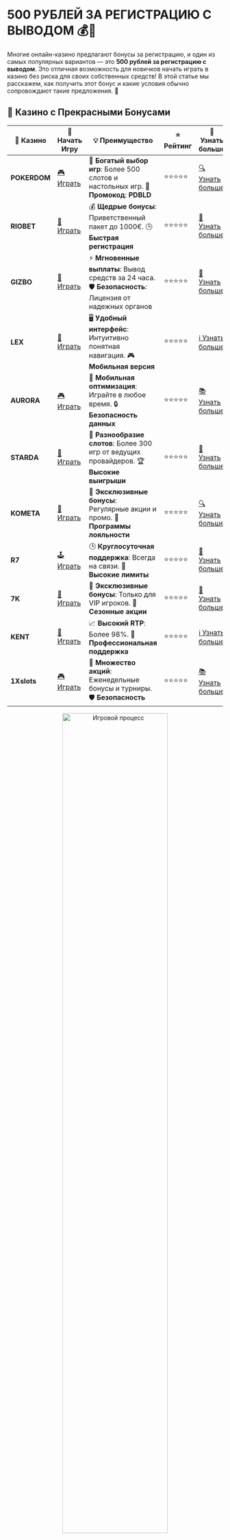 # 500 РУБЛЕЙ ЗА РЕГИСТРАЦИЮ С ВЫВОДОМ 💰🎉

Многие онлайн-казино предлагают бонусы за регистрацию, и один из самых популярных вариантов — это **500 рублей за регистрацию с выводом**. Это отличная возможность для новичков начать играть в казино без риска для своих собственных средств! В этой статье мы расскажем, как получить этот бонус и какие условия обычно сопровождают такие предложения. 🚀

## 🌟 Казино с Прекрасными Бонусами

| 🎲 **Казино** | 🔗 **Начать Игру** | 💡 **Преимущество** | ⭐ **Рейтинг** | 🔗 **Узнать больше** |
|--------------|---------------------|---------------------|----------------|----------------------|
| **POKERDOM**  | [🎮 Играть](https://brandplay.link/4k77v2yx) | 🎉 **Богатый выбор игр**: Более 500 слотов и настольных игр. 🎁 **Промокод**: **PDBLD** | ⭐⭐⭐⭐⭐ | [🔍 Узнать больше](https://brandplay.link/4k77v2yx) |
| **RIOBET**    | [🎰 Играть](https://brandplay.link/7xBLTPyj) | 💰 **Щедрые бонусы**: Приветственный пакет до 1000€. 🕒 **Быстрая регистрация** | ⭐⭐⭐⭐⭐ | [📖 Узнать больше](https://brandplay.link/7xBLTPyj) |
| **GIZBO**     | [🎲 Играть](https://brandplay.link/bprXw4YV) | ⚡ **Мгновенные выплаты**: Вывод средств за 24 часа. 🛡️ **Безопасность**: Лицензия от надежных органов | ⭐⭐⭐⭐⭐ | [📝 Узнать больше](https://brandplay.link/bprXw4YV) |
| **LEX**       | [🤑 Играть](https://brandplay.link/zW4hdDFV) | 🖥️ **Удобный интерфейс**: Интуитивно понятная навигация. 🎮 **Мобильная версия** | ⭐⭐⭐⭐⭐ | [ℹ️ Узнать больше](https://brandplay.link/zW4hdDFV) |
| **AURORA**    | [🎮 Играть](https://10trafic-stat2.com/click/668546556bcc6313411604bd/6766/13032/subaccount) | 📱 **Мобильная оптимизация**: Играйте в любое время. 🔒 **Безопасность данных** | ⭐⭐⭐⭐⭐ | [📚 Узнать больше](https://10trafic-stat2.com/click/668546556bcc6313411604bd/6766/13032/subaccount) |
| **STARDА**    | [🎯 Играть](https://brandplay.link/fB7xwRFL) | 🎰 **Разнообразие слотов**: Более 300 игр от ведущих провайдеров. 🏆 **Высокие выигрыши** | ⭐⭐⭐⭐⭐ | [🔎 Узнать больше](https://brandplay.link/fB7xwRFL) |
| **KOMETA**    | [🎰 Играть](https://brandplay.link/8ZymQJV8) | 🎁 **Эксклюзивные бонусы**: Регулярные акции и промо. 🔄 **Программы лояльности** | ⭐⭐⭐⭐⭐ | [🔍 Узнать больше](https://brandplay.link/8ZymQJV8) |
| **R7**        | [🕹️ Играть](https://brandplay.link/bMd3Yjsw) | 🕒 **Круглосуточная поддержка**: Всегда на связи. 💸 **Высокие лимиты** | ⭐⭐⭐⭐⭐ | [📖 Узнать больше](https://brandplay.link/bMd3Yjsw) |
| **7K**        | [🎲 Играть](https://brandplay.link/BvQyFShp) | 🌟 **Эксклюзивные бонусы**: Только для VIP игроков. 🎉 **Сезонные акции** | ⭐⭐⭐⭐⭐ | [📝 Узнать больше](https://brandplay.link/BvQyFShp) |
| **KENT**      | [🤑 Играть](https://brandplay.link/Fv2WP3js) | 📈 **Высокий RTP**: Более 98%. 💼 **Профессиональная поддержка** | ⭐⭐⭐⭐⭐ | [ℹ️ Узнать больше](https://brandplay.link/Fv2WP3js) |
| **1Xslots**   | [🎮 Играть](https://brandplay.link/hSB1khtr) | 🎉 **Множество акций**: Еженедельные бонусы и турниры. 🛡️ **Безопасность** | ⭐⭐⭐⭐⭐ | [📚 Узнать больше](https://brandplay.link/hSB1khtr) |

<div align="center"> <img src="https://i.pinimg.com/originals/1d/b3/25/1db325483acbe642c6d4e6fdd73a4988.gif" alt="Игровой процесс" width="70%"> </div>
---

## 🚀 Быстрые Выигрыши и Поддержка

| 🎲 **Казино** | 🔗 **Начать Игру** | 💡 **Преимущество** | ⭐ **Рейтинг** | 🔗 **Узнать больше** |
|--------------|---------------------|---------------------|----------------|----------------------|
| **GAMA**      | [🎯 Играть](https://brandplay.link/j6NMKsDz) | 🔍 **Интуитивный интерфейс**: Легкость использования. 🏅 **Престижные турниры** | ⭐⭐⭐⭐☆ | [🔎 Узнать больше](https://brandplay.link/j6NMKsDz) |
| **ONION**     | [🎰 Играть](https://brandplay.link/zBGRVpQ9) | 🤑 **Низкие ставки**: Идеально для начинающих. 🔄 **Быстрые выводы** | ⭐⭐⭐⭐☆ | [🔍 Узнать больше](https://brandplay.link/zBGRVpQ9) |
| **ЧЕМПИОН**   | [🕹️ Играть](https://temon-gter.cfd/go/lRq?p80412p304504pcc44t17455) | 🏅 **Лояльная программа**: Награды за активность. 🎁 **Ежемесячные бонусы** | ⭐⭐⭐⭐☆ | [📖 Узнать больше](https://temon-gter.cfd/go/lRq?p80412p304504pcc44t17455) |
| **VAVADA**    | [🎲 Играть](https://vavadapartner.pro/?promo=ea5c9275-6854-4505-94fc-95ab18221945-linkb2) | 🚀 **Быстрая регистрация**: Начните играть мгновенно. 🔐 **Безопасные транзакции** | ⭐⭐⭐⭐☆ | [📝 Узнать больше](https://vavadapartner.pro/?promo=ea5c9275-6854-4505-94fc-95ab18221945-linkb2) |
| **FRIENDS**   | [🤑 Играть](https://gofriends.mba/linkb2) | 🤝 **Социальные игры**: Играйте с друзьями. 🌐 **Мультиплатформенность** | ⭐⭐⭐⭐☆ | [ℹ️ Узнать больше](https://gofriends.mba/linkb2) |
| **1WIN**      | [🎮 Играть](https://brandplay.link/smXVpBbG) | 🏆 **Спортивные ставки**: Широкий выбор видов спорта. 💵 **Высокие коэффициенты** | ⭐⭐⭐⭐☆ | [📚 Узнать больше](https://brandplay.link/smXVpBbG) |
| **DRIP**      | [🎯 Играть](https://drp-ircp01.com/c07e6a3db) | 🌐 **Инновационные игры**: Новейшие игровые технологии. 🛡️ **Высокая безопасность** | ⭐⭐⭐⭐☆ | [🔎 Узнать больше](https://drp-ircp01.com/c07e6a3db) |
| **JOYCASINO** | [🎰 Играть](https://rpc30.call2me.pro/?/ru/registration?apkpop=0&partner=p24970p3291217pc98f) | 🎁 **Приятные бонусы**: Ежедневные акции и подарки. 🕹️ **Разнообразие игр** | ⭐⭐⭐⭐☆ | [🔍 Узнать больше](https://rpc30.call2me.pro/?/ru/registration?apkpop=0&partner=p24970p3291217pc98f) |
| **PLAYFORTUNA** | [🎮 Играть](https://fortunapromo.net/alt/playfortuna/registration?0dc4a9362a71feb7e3f165fb8e766f70) | 🎉 **Регулярные акции**: Бонусы, фриспины и многое другое. 🏅 **Турниры** | ⭐⭐⭐⭐☆ | [📚 Узнать больше](https://fortunapromo.net/alt/playfortuna/registration?0dc4a9362a71feb7e3f165fb8e766f70) |
| **SYKAA**     | [🤑 Играть](https://s-two-way.com/?source=linkb2&pid=30697) | 💸 **Доступные ставки**: Идеально для новичков. 🎁 **Щедрые бонусы** | ⭐⭐⭐⭐☆ | [🔍 Узнать больше](https://s-two-way.com/?source=linkb2&pid=30697) |

<div align="center"> <img src="https://i.pinimg.com/originals/1d/b3/25/1db325483acbe642c6d4e6fdd73a4988.gif" alt="Игровой процесс" width="70%"> </div>

## Как получить 500 рублей за регистрацию с выводом? 📲

1. **Выбор казино**. Прежде всего, вам нужно выбрать казино, которое предлагает **500 рублей за регистрацию с выводом**. Обычно такие предложения действуют в рамках рекламных акций для новых игроков. 🔍
2. **Регистрация**. Чтобы получить бонус, нужно зарегистрироваться на сайте казино. Процесс регистрации обычно занимает всего несколько минут. ✍️
3. **Подтверждение личности**. Чтобы вывести бонус, большинство казино потребуют подтвердить вашу личность. Это стандартная процедура для обеспечения безопасности и предотвращения мошенничества. 📑
4. **Получение бонуса**. После успешной регистрации и верификации вы получите **500 рублей бонуса** на свой игровой счет. Эти деньги можно использовать для ставок в казино или для игры в демо-режиме. 💵
5. **Вывод средств**. Важно помнить, что для вывода средств из казино, обычно требуется выполнить некоторые условия, такие как отыгрыш бонуса. Это может быть минимальное количество ставок или оборот средств. 🎰

## Условия получения 500 рублей за регистрацию с выводом 💡

Каждое казино устанавливает свои условия для получения бонусов, но общие правила, как правило, следующие:

| Условие                       | Описание                                  |
|-------------------------------|-------------------------------------------|
| **Минимальная ставка**         | В некоторых казино могут быть минимальные ставки для отыгрыша бонуса. 💸 |
| **Отыгрыш бонуса**             | Для вывода средств необходимо выполнить отыгрыш — например, поставить сумму бонуса несколько раз. 🔄 |
| **Верификация аккаунта**       | Большинство казино потребуют пройти верификацию личности перед выводом средств. 📑 |
| **Ограничения на игры**        | Иногда бонусы действуют только на определенные игры (например, слоты). 🎰 |
| **Срок действия бонуса**       | Бонус может быть ограничен по времени, поэтому важно поторопиться с отыгрышем. ⏰ |

## Почему стоит попробовать 500 рублей за регистрацию с выводом? 💡

- **Без риска**: Вы начинаете играть в казино, не тратя собственных средств, а получаете бонус в размере **500 рублей**. 🎉
- **Возможность выиграть**: Даже если вы не планируете тратить свои деньги, с этим бонусом у вас есть шанс выиграть настоящие деньги, которые можно вывести! 🏆
- **Тестирование казино**: Это отличная возможность познакомиться с функционалом казино и выбрать игры, которые вам нравятся, без необходимости делать депозит. 🎮

## Риски и осторожности ⚠️

Хотя бонусы за регистрацию без депозита звучат заманчиво, всегда стоит помнить о возможных рисках:

- **Отыгрыш бонуса**: Чтобы вывести деньги, часто нужно выполнить определенные условия отыгрыша. Убедитесь, что понимаете их заранее. 📊
- **Ограниченные игры**: Некоторые бонусы могут быть доступны только на определенные игры или типы ставок. 🎰
- **Лимиты на вывод**: Иногда на бонусные деньги есть ограничения по выводу. Важно ознакомиться с условиями перед тем, как начинать игру. 💡

## Заключение 🎯

**500 рублей за регистрацию с выводом** — это отличная возможность для новых игроков попробовать свои силы в казино без риска потери собственных средств! 💥 Помните о важных условиях бонуса и используйте эти предложения с умом, чтобы извлечь максимум выгоды. 🎮

Играйте ответственно, и пусть удача всегда будет на вашей стороне! 🍀
